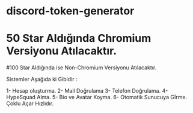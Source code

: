 # discord-token-generator

# 50 Star Aldığında Chromium Versiyonu Atılacaktır.

#100 Star Aldığında ise Non-Chromium Versiyonu Atılacaktır.

Sistemler Aşağıda ki Gibidir : 

1- Hesap oluşturma.
2- Mail Doğrulama
3- Telefon Doğrulama.
4- HypeSquad Alma.
5- Bio ve Avatar Koyma.
6- Otomatik Sunucuya Gİrme.
Çoklu Açar Hızlıdır.

